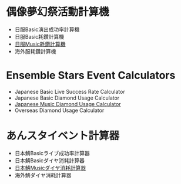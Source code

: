 # 偶像夢幻祭活動計算機
- 日服Basic演出成功率計算機
- 日服Basic耗鑽計算機
- [日服Music耗鑽計算機](https://s-asakoto.github.io/es-calc/music.html)
- 海外服耗鑽計算機

# Ensemble Stars Event Calculators
- Japanese Basic Live Success Rate Calculator
- Japanese Basic Diamond Usage Calculator
- [Japanese Music Diamond Usage Calculator](https://s-asakoto.github.io/es-calc/music.html?lang=en)
- Overseas Diamond Usage Calculator

# あんスタイベント計算器
- 日本鯖Basicライブ成功率計算器
- 日本鯖Basicダイヤ消耗計算器
- [日本鯖Musicダイヤ消耗計算器](https://s-asakoto.github.io/es-calc/music.html?lang=jp)
- 海外鯖ダイヤ消耗計算器
